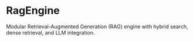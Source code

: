 # RagEngine
Modular Retrieval-Augmented Generation (RAG) engine with hybrid search, dense retrieval, and LLM integration.
